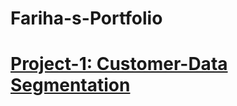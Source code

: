 # Fariha-s-Portfolio
# [Project-1: Customer-Data Segmentation](https://github.com/Fariha-Afrin008/Customer-Segmentation-Analysis)
